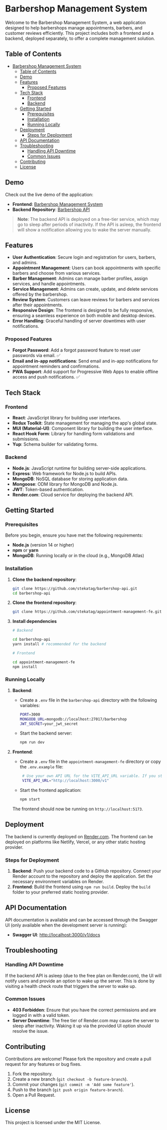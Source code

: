 # Barbershop Management System

Welcome to the Barbershop Management System, a web application designed to help barbershops manage appointments, barbers, and customer reviews efficiently. This project includes both a frontend and a backend, deployed separately, to offer a complete management solution.

## Table of Contents

- [Barbershop Management System](#barbershop-management-system)
  - [Table of Contents](#table-of-contents)
  - [Demo](#demo)
  - [Features](#features)
    - [Proposed Features](#proposed-features)
  - [Tech Stack](#tech-stack)
    - [Frontend](#frontend)
    - [Backend](#backend)
  - [Getting Started](#getting-started)
    - [Prerequisites](#prerequisites)
    - [Installation](#installation)
    - [Running Locally](#running-locally)
  - [Deployment](#deployment)
    - [Steps for Deployment](#steps-for-deployment)
  - [API Documentation](#api-documentation)
  - [Troubleshooting](#troubleshooting)
    - [Handling API Downtime](#handling-api-downtime)
    - [Common Issues](#common-issues)
  - [Contributing](#contributing)
  - [License](#license)

## Demo

Check out the live demo of the application:

- **Frontend**: [Barbershop Management System](https://appointment-management-fe.vercel.app/)
- **Backend Repository**: [Barbershop API](https://github.com/stekatag/barbershop-api)

> **Note**: The backend API is deployed on a free-tier service, which may go to sleep after periods of inactivity. If the API is asleep, the frontend will show a notification allowing you to wake the server manually.

## Features

- **User Authentication**: Secure login and registration for users, barbers, and admins.
- **Appointment Management**: Users can book appointments with specific barbers and choose from various services.
- **Barber Management**: Admins can manage barber profiles, assign services, and handle appointments.
- **Service Management**: Admins can create, update, and delete services offered by the barbershop.
- **Review System**: Customers can leave reviews for barbers and services after their appointments.
- **Responsive Design**: The frontend is designed to be fully responsive, ensuring a seamless experience on both mobile and desktop devices.
- **Error Handling**: Graceful handling of server downtimes with user notifications.

### Proposed Features

- **Forgot Password**: Add a forgot password feature to reset user passwords via email. ✅
- **Email and in-app notifications**: Send email and in-app notifications for appointment reminders and confirmations.
- **PWA Support**: Add support for Progressive Web Apps to enable offline access and push notifications. ✅

## Tech Stack

### Frontend

- **React**: JavaScript library for building user interfaces.
- **Redux Toolkit**: State management for managing the app's global state.
- **MUI (Material-UI)**: Component library for building the user interface.
- **React Hook Form**: Library for handling form validations and submissions.
- **Yup**: Schema builder for validating forms.

### Backend

- **Node.js**: JavaScript runtime for building server-side applications.
- **Express**: Web framework for Node.js to build APIs.
- **MongoDB**: NoSQL database for storing application data.
- **Mongoose**: ODM library for MongoDB and Node.js.
- **JWT**: Token-based authentication.
- **Render.com**: Cloud service for deploying the backend API.

## Getting Started

### Prerequisites

Before you begin, ensure you have met the following requirements:

- **Node.js** (version 14 or higher)
- **npm** or **yarn**
- **MongoDB**: Running locally or in the cloud (e.g., MongoDB Atlas)

### Installation

1. **Clone the backend repository**:

   ```bash
   git clone https://github.com/stekatag/barbershop-api.git
   cd barbershop-api
   ```

2. **Clone the frontend repository**:

   ```bash
   git clone https://github.com/stekatag/appointment-management-fe.git
   ```

3. **Install dependencies**

   ```bash
   # Backend

   cd barbershop-api
   yarn install # recommended for the backend

   # Frontend

   cd appointment-management-fe
   npm install
   ```

### Running Locally

1. **Backend**:

   - Create a `.env` file in the `barbershop-api` directory with the following variables:

     ```bash
     PORT=3000
     MONGODB_URL=mongodb://localhost:27017/barbershop
     JWT_SECRET=your_jwt_secret
     ```

   - Start the backend server:

     ```bash
     npm run dev
     ```

2. **Frontend**:

   - Create a `.env` file in the `appointment-management-fe` directory or copy the `.env.example` file:

     ```bash
      # Use your own API URL for the VITE_API_URL variable. If you started the barbershop API locally, you can use the second line. If you deployed the API to another service, replace the URL with the correct one.
      VITE_API_URL="http://localhost:3000/v1"
     ```

   - Start the frontend application:

     ```bash
     npm start
     ```

   The frontend should now be running on `http://localhost:5173`.

## Deployment

The backend is currently deployed on [Render.com](https://render.com). The frontend can be deployed on platforms like Netlify, Vercel, or any other static hosting provider.

### Steps for Deployment

1. **Backend**: Push your backend code to a GitHub repository. Connect your Render account to the repository and deploy the application. Set the necessary environment variables on Render.
2. **Frontend**: Build the frontend using `npm run build`. Deploy the `build` folder to your preferred static hosting provider.

## API Documentation

API documentation is available and can be accessed through the Swagger UI (only available when the development server is running):

- **Swagger UI**: [http://localhost:3000/v1/docs](http://localhost:3000/v1/docs)

## Troubleshooting

### Handling API Downtime

If the backend API is asleep (due to the free plan on Render.com), the UI will notify users and provide an option to wake up the server. This is done by visiting a health check route that triggers the server to wake up.

### Common Issues

- **403 Forbidden**: Ensure that you have the correct permissions and are logged in with a valid token.
- **Server Downtime**: The free tier of Render.com may cause the server to sleep after inactivity. Waking it up via the provided UI option should resolve the issue.

## Contributing

Contributions are welcome! Please fork the repository and create a pull request for any features or bug fixes.

1. Fork the repository.
2. Create a new branch (`git checkout -b feature-branch`).
3. Commit your changes (`git commit -m 'Add some feature'`).
4. Push to the branch (`git push origin feature-branch`).
5. Open a Pull Request.

## License

This project is licensed under the MIT License.
